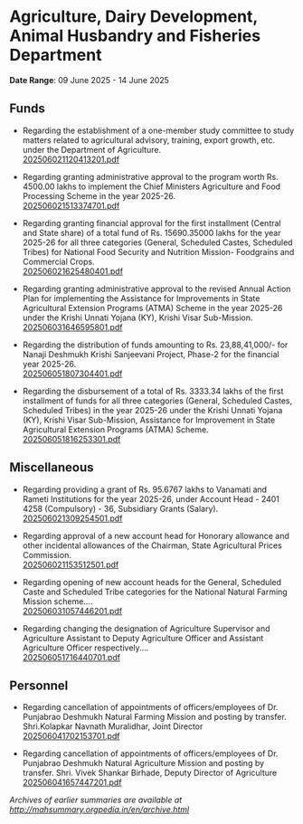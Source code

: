 # Agriculture, Dairy Development, Animal Husbandry and Fisheries Department

**Date Range**: 09 June 2025 - 14 June 2025


## Funds
- Regarding the establishment of a one-member study committee to study matters related to agricultural advisory, training, export growth, etc. under the Department of Agriculture.\
  [202506021120413201.pdf](https://gr.maharashtra.gov.in/Site/Upload/Government%20Resolutions/English/202506021120413201.pdf)

- Regarding granting administrative approval to the program worth Rs. 4500.00 lakhs to implement the Chief Ministers Agriculture and Food Processing Scheme in the year 2025-26.\
  [202506021513374701.pdf](https://gr.maharashtra.gov.in/Site/Upload/Government%20Resolutions/English/202506021513374701.pdf)

- Regarding granting financial approval for the first installment (Central and State share) of a total fund of Rs. 15690.35000 lakhs for the year 2025-26 for all three categories (General, Scheduled Castes, Scheduled Tribes) for National Food Security and Nutrition Mission- Foodgrains and Commercial Crops.\
  [202506021625480401.pdf](https://gr.maharashtra.gov.in/Site/Upload/Government%20Resolutions/English/202506021625480401.pdf)

- Regarding granting administrative approval to the revised Annual Action Plan for implementing the Assistance for Improvements in State Agricultural Extension Programs (ATMA) Scheme in the year 2025-26 under the Krishi Unnati Yojana (KY), Krishi Visar Sub-Mission.\
  [202506031646595801.pdf](https://gr.maharashtra.gov.in/Site/Upload/Government%20Resolutions/English/202506031646595801.pdf)

- Regarding the distribution of funds amounting to Rs. 23,88,41,000/- for Nanaji Deshmukh Krishi Sanjeevani Project, Phase-2 for the financial year 2025-26.\
  [202506051807304401.pdf](https://gr.maharashtra.gov.in/Site/Upload/Government%20Resolutions/English/202506051807304401.pdf)

- Regarding the disbursement of a total of Rs. 3333.34 lakhs of the first installment of funds for all three categories (General, Scheduled Castes, Scheduled Tribes) in the year 2025-26 under the Krishi Unnati Yojana (KY), Krishi Visar Sub-Mission, Assistance for Improvement in State Agricultural Extension Programs (ATMA) Scheme.\
  [202506051816253301.pdf](https://gr.maharashtra.gov.in/Site/Upload/Government%20Resolutions/English/202506051816253301.pdf)

## Miscellaneous
- Regarding providing a grant of Rs. 95.6767 lakhs to Vanamati and Rameti Institutions for the year 2025-26, under Account Head - 2401 4258 (Compulsory) - 36, Subsidiary Grants (Salary).\
  [202506021309254501.pdf](https://gr.maharashtra.gov.in/Site/Upload/Government%20Resolutions/English/202506021309254501.pdf)

- Regarding approval of a new account head for Honorary allowance and other incidental allowances of the Chairman, State Agricultural Prices Commission.\
  [202506021153512501.pdf](https://gr.maharashtra.gov.in/Site/Upload/Government%20Resolutions/English/202506021153512501.pdf)

- Regarding opening of new account heads for the General, Scheduled Caste and Scheduled Tribe categories for the National Natural Farming Mission scheme....\
  [202506031057446201.pdf](https://gr.maharashtra.gov.in/Site/Upload/Government%20Resolutions/English/202506031057446201.pdf)

- Regarding changing the designation of Agriculture Supervisor and Agriculture Assistant to Deputy Agriculture Officer and Assistant Agriculture Officer respectively....\
  [202506051716440701.pdf](https://gr.maharashtra.gov.in/Site/Upload/Government%20Resolutions/English/202506051716440701.pdf)

## Personnel
- Regarding cancellation of appointments of officers/employees of Dr. Punjabrao Deshmukh Natural Farming Mission and posting by transfer. Shri.Kolapkar Navnath Muralidhar, Joint Director\
  [202506041702153701.pdf](https://gr.maharashtra.gov.in/Site/Upload/Government%20Resolutions/English/202506041702153701.pdf)

- Regarding cancellation of appointments of officers/employees of Dr. Punjabrao Deshmukh Natural Agriculture Mission and posting by transfer. Shri. Vivek Shankar Birhade, Deputy Director of Agriculture\
  [202506041657447201.pdf](https://gr.maharashtra.gov.in/Site/Upload/Government%20Resolutions/English/202506041657447201.pdf)


*Archives of earlier summaries are available at http://mahsummary.orgpedia.in/en/archive.html*